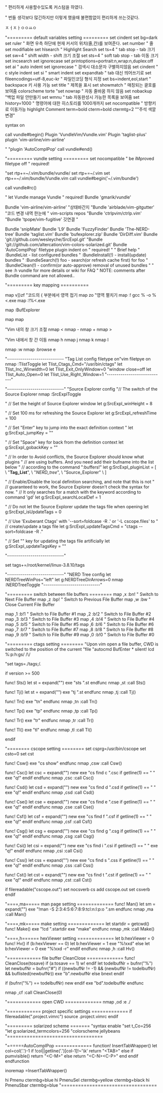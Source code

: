 " 편리하게 사용할수있도록 커스텀을 하였다.

" 번들 생각보다 많긴하지만 이렇게 했을때 불편함없이 편리하게 쓰는것같다.



ㅈㅓㅈㅏㅇㅇㅛㅇ  

"========= default variables setting =========
set cindent
set bg=dark
set ruler		" 화면 우측 하단에 현재 커서의 위치(줄,칸)를 보여준다.
set number		" 줄	
set modifiable
set hlsearch	" Highlight Search
set ts=4		" tab stop - tab 크기
set sw=4		" shift width - shift 크기 조절
set sts=4		" soft tab stop - tab 이동 크기
set incsearch
set ignorecase
set printoptions=portrait:n,wrap:n,duplex:off
set ai                    " auto indent
set ignorecase      " 검색시 대소문자 구별하지않음
set cindent            " c style indent
set si                    " smart indent
set expandtab       " tab 대신 띄어쓰기로
set fileencodings=utf-8,euc-kr    " 파일인코딩 형식 지정
set bs=indent,eol,start    " backspace 키 사용 가능
set title               " 제목을 표시
set showmatch    " 매칭되는 괄호를 보여줌
colorscheme torte 
"set nowrap         " 자동 줄바꿈 하지 않음
set nobackup       "백업 파일 안만들기
set wmnu           " tab 자동완성시 가능한 목록을 보여줌
set history=1000    " 명령어에 대한 히스토리를 1000개까지
set nocompatible   " 방향키로 이동가능
highlight Comment term=bold cterm=bold ctermtg=2 
""주석 색깔변경"

syntax on


call vundle#begin()
Plugin 'VundleVim/Vundle.vim'
Plugin 'taglist-plus'
plugin 'vim-airline/vim-airline'


"
"plugin 'AutoComplPop'
 call vundle#end()


"========= vundle setting =========
set nocompatible               " be iMproved
filetype off                   " required!

"set rtp+=~/.vim/bundle/vundle/
set rtp+=~/.vim
set rtp+=~/.vim/bundle/Vundle.vim
call vundle#begin('~/.vim/bundle')

call vundle#rc()



" let Vundle manage Vundle
" required! 
Bundle 'gmarik/vundle'

Bundle 'vim-airline/vim-airline' "상태바간지
"Bundle 'airblade/vim-gitgutter' "코드 변경 내역 한눈에
" vim-scripts repos
"Bundle 'ctrlpvim/ctrlp.vim'
"Bundle 'tpope/vim-fugitive'  깃연결
"


Bundle 'snipMate'
Bundle 'L9'
Bundle 'FuzzyFinder'
Bundle 'The-NERD-tree'
Bundle 'taglist.vim'
Bundle 'bufexplorer.zip'
Bundle 'DirDiff.vim'
Bundle 'git://github.com/wesleyche/SrcExpl.git'
"Bundle 'git://github.com/altercation/vim-colors-solarized.git'
Bundle 'AutoComplPop'
filetype plugin indent on     " required!
"
" Brief help
" :BundleList          - list configured bundles
" :BundleInstall(!)    - install(update) bundles
" :BundleSearch(!) foo - search(or refresh cache first) for foo
" :BundleClean(!)      - confirm(or auto-approve) removal of unused bundles
"
" see :h vundle for more details or wiki for FAQ
" NOTE: comments after Bundle command are not allowed..

"========= key mapping ==========

map <F2> v]}zf	"코드의 { 부분에서 영역 접기
map <F3> zo		"영역 펼치기
map <F4> :! gcc % -o %<.exe<CR>
map <c-F4> :!%<.exe<CR>

map <F6> :BufExplorer<cr>

map <PageUp> <C-U><C-U>
map <PageDown> <C-D><C-D>

"Vim 내의 창 크기 조절
nmap <s-h> <C-W><
nmap <s-j> <C-W>-
nmap <s-k> <C-W>+
nmap <s-l> <C-W>>

"Vim 내에서 창 간 이동
nmap <c-h> <c-w>h
nmap <c-j> <c-w>j 
nmap <c-k> <c-w>k 
nmap <c-l> <c-w>l 

nmap <c-s> :w<CR>
nmap <c-o> :browse e<CR>


"-----------------------------
"Tag List config
filetype on"vim filetpye on
nmap <F7> :TlistToggle<CR>
let Tlist_Ctags_Cmd="/usr/bin/ctags"
let Tlist_Inc_Winwidth=0
let Tlist_Exit_OnlyWindow=0
"window close=off
let Tlist_Auto_Open=0
let Tlist_Use_Right_Window=1
"-----------------------------"


"-----------------------------"
"Source Explorer config
"// The switch of the Source Explorer 
nmap <F8> :SrcExplToggle<CR> 

" // Set the height of Source Explorer window 
let g:SrcExpl_winHeight = 8 

" // Set 100 ms for refreshing the Source Explorer 
let g:SrcExpl_refreshTime = 100 

" // Set "Enter" key to jump into the exact definition context 
" let g:SrcExpl_jumpKey = "<ENTER>" 

" // Set "Space" key for back from the definition context 
let g:SrcExpl_gobackKey = "<SPACE>" 

" // In order to Avoid conflicts, the Source Explorer should know what plugins 
" // are using buffers. And you need add their bufname into the list below 
" // according to the command ":buffers!" 
let g:SrcExpl_pluginList = [ 
				\ "__Tag_List__", 
        \ "_NERD_tree_", 
        \ "Source_Explorer" 
     \ ] 

" // Enable/Disable the local definition searching, and note that this is not 
" // guaranteed to work, the Source Explorer doesn't check the syntax for now. 
" // It only searches for a match with the keyword according to command 'gd' 
let g:SrcExpl_searchLocalDef = 1 

" // Do not let the Source Explorer update the tags file when opening 
let g:SrcExpl_isUpdateTags = 0 

" // Use 'Exuberant Ctags' with '--sort=foldcase -R .' or '-L cscope.files' to 
" //  create/update a tags file 
let g:SrcExpl_updateTagsCmd = "ctags --sort=foldcase -R ." 

" // Set "<F12>" key for updating the tags file artificially 
let g:SrcExpl_updateTagsKey = "<F12>" 

"-----------------------------"

set tags+=/root/kernel/linux-3.8.10/tags


"-----------------------------"
"NERD Tree config
let NERDTreeWinPos="left"
let g:NERDTreeDirArrows=0
nmap <F9> :NERDTreeToggle<CR>
"-----------------------------"




"========= switch between file buffers ========
map ,x :bn!<CR>	  " Switch to Next File Buffer
map ,z :bp!<CR>	  " Switch to Previous File Buffer
map ,w :bw<CR>	  " Close Current File Buffer

map ,1 :b!1<CR>	  " Switch to File Buffer #1
map ,2 :b!2<CR>	  " Switch to File Buffer #2
map ,3 :b!3<CR>	  " Switch to File Buffer #3
map ,4 :b!4<CR>	  " Switch to File Buffer #4
map ,5 :b!5<CR>	  " Switch to File Buffer #5
map ,6 :b!6<CR>	  " Switch to File Buffer #6
map ,7 :b!7<CR>	  " Switch to File Buffer #7
map ,8 :b!8<CR>	  " Switch to File Buffer #8
map ,9 :b!9<CR>	  " Switch to File Buffer #9
map ,0 :b!0<CR>	  " Switch to File Buffer #0


"========= ctags setting ========
"Upon vim open a file buffer, CWD is switched to the position of the current
"file
"autocmd BufEnter * silent! lcd %:p:h:gs/ /\\/

"set tags=./tags;/.

if version >= 500

func! Sts()
	let st = expand("<cword>")
	exe "sts ".st
endfunc
nmap ,st :call Sts()<cr>

func! Tj()
	let st = expand("<cword>")
	exe "tj ".st
endfunc
nmap ,tj :call Tj()<cr>

func! Tn()
	exe "tn"
endfunc
nmap ,tn :call Tn()<cr>

func! Tp()
	exe "tp"
endfunc
nmap ,tp :call Tp()<cr>

func! Tr()
	exe "tr"
endfunc
nmap ,tr :call Tr()<cr>

func! Tl()
	exe "tl"
endfunc
nmap ,tl :call Tl()<cr>

endif

"======== cscope setting ========
set csprg=/usr/bin/cscope
set csto=0
set cst

func! Csw()
	exe "cs show"
endfunc
nmap ,csw :call Csw()<cr>

func! Csc()
	let csc = expand("<cword>")
	new
	exe "cs find c ".csc
	if getline(1) == " "
		exe "q!"
	endif
endfunc
nmap ,csc :call Csc()<cr>

func! Csd()
	let csd = expand("<cword>")
	new
	exe "cs find d ".csd
	if getline(1) == " "
		exe "q!"
	endif
endfunc
nmap ,csd :call Csd()<cr>

func! Cse()
	let cse = expand("<cword>")
	new
	exe "cs find e ".cse
	if getline(1) == " "
		exe "q!"
	endif
endfunc
nmap ,cse :call Cse()<cr>

func! Csf()
	let csf = expand("<cword>")
	new
	exe "cs find f ".csf
	if getline(1) == " "
		exe "q!"
	endif
endfunc
nmap ,csf :call Csf()<cr>

func! Csg()
	let csg = expand("<cword>")
	new
	exe "cs find g ".csg
	if getline(1) == " "
		exe "q!"
	endif
endfunc
nmap ,csg :call Csg()<cr>

func! Csi()
	let csi = expand("<cword>")
	new
	exe "cs find i ".csi
	if getline(1) == " "
		exe "q!"
	endif
endfunc
nmap ,csi :call Csi()<cr>

func! Css()
	let css = expand("<cword>")
	new
	exe "cs find s ".css
	if getline(1) == " "
		exe "q!"
	endif
endfunc
nmap ,css :call Css()<cr>

func! Cst()
	let cst = expand("<cword>")
	new
	exe "cs find t ".cst
	if getline(1) == " "
		exe "q!"
	endif
endfunc
nmap ,cst :call Cst()<cr>


if filereadable("cscope.out")
	set nocsverb
	cs add cscope.out
	set csverb
endif



"====,ma===== man page setting =============
func! Man()
	let sm = expand("<cword>")
	exe "!man -S 2:3:4:5:6:7:8:9:tcl:n:l:p:o ".sm
endfunc
nmap ,ma :call Man()<cr><cr>

"====,mk===== make setting =============
let startdir = getcwd()
func! Make()
	exe "!cd ".startdir
	exe "make"
endfunc
nmap ,mk :call Make()<cr><cr>

"====,h====== hexViewer setting =============
let b:hexViewer = 0
func! Hv()
        if (b:hexViewer == 0)
                let b:hexViewer = 1
                exe "%!xxd"
        else
                let b:hexViewer = 0
                exe "%!xxd -r"
        endif
endfunc
nmap ,h :call Hv()<cr>

"============ file buffer CleanClose =============
func! CleanClose(tosave)
if (a:tosave == 1)
	w!
endif
let todelbufNr = bufnr("%")
let newbufNr = bufnr("#")
if ((newbufNr != -1) && (newbufNr != todelbufNr) && buflisted(newbufNr))
	exe "b".newbufNr
else
	bnext
endif

if (bufnr("%") == todelbufNr)
	new
endif
	exe "bd".todelbufNr
endfunc

nmap ,cf :call CleanClose(0)<cr>

"============ open CWD =============
nmap ,od :e ./<cr>


"============ project specific settings =============
if filereadable(".project.vimrc")
	source .project.vimrc
endif

"========= solarized scheme =======
"syntax enable
"set t_Co=256
"let g:solarized_termcolors=256
"colorscheme jellybeans 
"==================================

"======AutoComplPop =============
function! InsertTabWrapper()
    let col=col('.')-1
    if !col||getline('.')[col-1]!~'\k'
        return "\<TAB>"
    else
        if pumvisible()
            return "\<C-M>"
        else
            return "\<C-N>\<C-P>"
        end
    endif
endfunction

inoremap <TAB> <c-r>=InsertTabWrapper()<cr>

hi Pmenu ctermbg=blue
hi PmenuSel ctermbg=yellow ctermbg=black
hi PmenuSbar ctermbg=blue
"==================================
